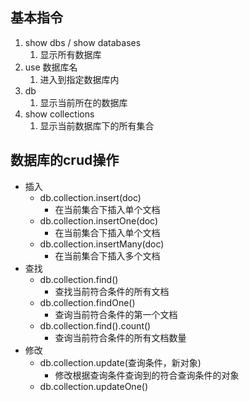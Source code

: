 ## 基本指令 
1. show dbs / show databases 
	1. 显示所有数据库
2. use  数据库名
	1. 进入到指定数据库内 
3. db
	1. 显示当前所在的数据库
4. show collections
	1. 显示当前数据库下的所有集合
## 数据库的crud操作
- 插入
	- db.collection.insert(doc)
		- 在当前集合下插入单个文档
	- db.collection.insertOne(doc)
		- 在当前集合下插入单个文档
	- db.collection.insertMany(doc)
		- 在当前集合下插入多个文档
- 查找
	- db.collection.find()
		- 查找当前符合条件的所有文档
	- db.collection.findOne()
		- 查询当前符合条件的第一个文档
	- db.collection.find().count()
		- 查询当前符合条件的所有文档数量
- 修改
	- db.collection.update(查询条件，新对象)
		- 修改根据查询条件查询到的符合查询条件的对象
	- db.collection.updateOne()